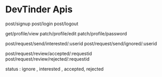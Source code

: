 # DevTinder Apis

post/signup
post/login
post/logout

get/profile/view
patch/profile/edit
patch/profile/password
 
post/request/send/interested/:userid
post/request/send/ignored/:userid

post/request/review/accepted/:requestid
post/request/review/rejected/:requestid

status : ignore , interested , accepted, rejected